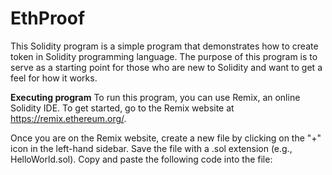 # EthProof
This Solidity program is a simple  program that demonstrates how to create token in Solidity programming language. The purpose of this program is to serve as a starting point for those who are new to Solidity and want to get a feel for how it works.

**Executing program**
To run this program, you can use Remix, an online Solidity IDE. To get started, go to the Remix website at https://remix.ethereum.org/.

Once you are on the Remix website, create a new file by clicking on the "+" icon in the left-hand sidebar. Save the file with a .sol extension (e.g., HelloWorld.sol). Copy and paste the following code into the file:

